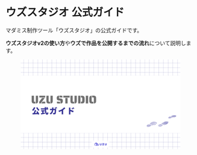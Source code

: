 # ウズスタジオ 公式ガイド

マダミス制作ツール「ウズスタジオ」の公式ガイドです。

**ウズスタジオv2の使い方**や**ウズで作品を公開するまでの流れ**について説明します。

<figure><img src=".gitbook/assets/image.png" alt=""><figcaption></figcaption></figure>
